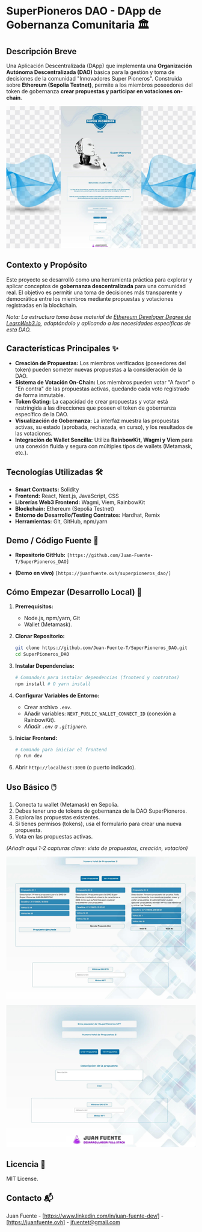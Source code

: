 # SuperPioneros DAO - DApp de Gobernanza Comunitaria 🏛️

## Descripción Breve

Una Aplicación Descentralizada (DApp) que implementa una **Organización Autónoma Descentralizada (DAO)** básica para la gestión y toma de decisiones de la comunidad "Innovadores Super Pioneros". Construida sobre **Ethereum (Sepolia Testnet)**, permite a los miembros poseedores del token de gobernanza **crear propuestas y participar en votaciones on-chain**.

![SuperPioneros DAO Screenshot](images/DAO_SuperPioneros1.jpg)

## Contexto y Propósito

Este proyecto se desarrolló como una herramienta práctica para explorar y aplicar conceptos de **gobernanza descentralizada** para una comunidad real. El objetivo es permitir una toma de decisiones más transparente y democrática entre los miembros mediante propuestas y votaciones registradas en la blockchain.

*Nota: La estructura toma base material de [Ethereum Developer Degree de LearnWeb3.io](https://learnweb3.io/degrees/ethereum-developer-degree/), adaptándolo y aplicando a las necesidades específicas de esta DAO.*

## Características Principales ✨

* **Creación de Propuestas:** Los miembros verificados (poseedores del token) pueden someter nuevas propuestas a la consideración de la DAO.
* **Sistema de Votación On-Chain:** Los miembros pueden votar "A favor" o "En contra" de las propuestas activas, quedando cada voto registrado de forma inmutable.
* **Token Gating:** La capacidad de crear propuestas y votar está restringida a las direcciones que poseen el token de gobernanza específico de la DAO.
* **Visualización de Gobernanza:** La interfaz muestra las propuestas activas, su estado (aprobada, rechazada, en curso), y los resultados de las votaciones.
* **Integración de Wallet Sencilla:** Utiliza **RainbowKit, Wagmi y Viem** para una conexión fluida y segura con múltiples tipos de wallets (Metamask, etc.).

## Tecnologías Utilizadas 🛠️

* **Smart Contracts:** Solidity
* **Frontend:** React, Next.js, JavaScript, CSS 
* **Librerías Web3 Frontend:** Wagmi, Viem, RainbowKit
* **Blockchain:** Ethereum (Sepolia Testnet)
* **Entorno de Desarrollo/Testing Contratos:** Hardhat, Remix
* **Herramientas:** Git, GitHub, npm/yarn

## Demo / Código Fuente 🔗

* **Repositorio GitHub:** `[https://github.com/Juan-Fuente-T/SuperPioneros_DAO]`

* **(Demo en vivo)** `[https://juanfuente.ovh/superpioneros_dao/]`

## Cómo Empezar (Desarrollo Local) 🚀

1.  **Prerrequisitos:**
    * Node.js, npm/yarn, Git
    * Wallet (Metamask).

2.  **Clonar Repositorio:**
    ```bash
    git clone https://github.com/Juan-Fuente-T/SuperPioneros_DAO.git
    cd SuperPioneros_DAO
    ```
3.  **Instalar Dependencias:**
    ```bash
    # Comando/s para instalar dependencias (frontend y contratos)
    npm install # O yarn install
    ```
 
4.  **Configurar Variables de Entorno:**
    * Crear archivo `.env`.
    * Añadir variables: `NEXT_PUBLIC_WALLET_CONNECT_ID` (conexión a RainbowKit). 
    * *Añadir `.env` a `.gitignore`.*

5.  **Iniciar Frontend:**
    ```bash
    # Comando para iniciar el frontend 
    np run dev
    ```
6.  Abrir `http://localhost:3000` (o puerto indicado).

## Uso Básico 🖱️

1.  Conecta tu wallet (Metamask) en Sepolia.
2.  Debes tener uno de tokens de gobernanza de la DAO SuperPioneros. 
3.  Explora las propuestas existentes.
4.  Si tienes permisos (tokens), usa el formulario para crear una nueva propuesta.
5.  Vota en las propuestas activas.

*(Añadir aquí 1-2 capturas clave: vista de propuestas, creación, votación)*

![SuperPioneros DAO Usage](images/DAO_SuperPioneros2.jpg)

![SuperPioneros DAO Usage](images/DAO_SuperPioneros3.jpg)

## Licencia 📄

MIT License. 

## Contacto 📬

Juan Fuente - [https://www.linkedin.com/in/juan-fuente-dev/] - [https://juanfuente.ovh] - jfuentet@gmail.com